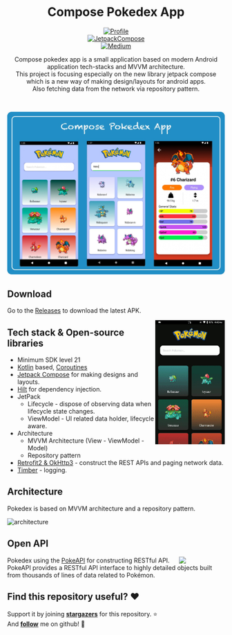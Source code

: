 <h1 align="center">Compose Pokedex App</h1>

<p align="center">
<a href="https://github.com/SamriddhaS"><img alt="Profile" src="https://img.shields.io/badge/Github-Samriddha-%2300b386"/></a>
</br> 
<a href="https://developer.android.com/jetpack/compose?gclid=CjwKCAjwy7CKBhBMEiwA0Eb7as8azqGQ4MjZmb9kXcCinKwFv1Mppge_uux0AFA-YiyYgNHaVMhrmhoCrHsQAvD_BwE&gclsrc=aw.ds"><img alt="JetpackCompose" src="https://img.shields.io/badge/Android%20Jetpack-Compose-%23ff1a66"/></a>
</br>
<a href="https://proandroiddev.com/exploring-dagger-hilt-and-whats-main-differences-with-dagger-android-c8c54cd92f18"><img alt="Medium" src="https://skydoves.github.io/badges/Story-Medium.svg"/></a>
</p>


<p align="center">  
Compose pokedex app is a small application based on modern Android application tech-stacks and MVVM architecture.<br>This project is focusing especially on the new library jetpack compose which is a new way of making design/layouts for android apps.<br>
Also fetching data from the network via repository pattern.
</p>
</br>

<p align="center">
<img src="/screenshots/screenshot_2.jpeg"/>
</p>

## Download
Go to the [Releases](https://github.com/skydoves/SamriddhaS/ComposePokedexApp/releases) to download the latest APK.


<img src="/screenshots/demo.gif" align="right" width="32%"/>

## Tech stack & Open-source libraries
- Minimum SDK level 21
- [Kotlin](https://kotlinlang.org/) based, [Coroutines](https://github.com/Kotlin/kotlinx.coroutines) 
- [Jetpack Compose](https://developer.android.com/jetpack/compose?gclid=CjwKCAjwy7CKBhBMEiwA0Eb7as8azqGQ4MjZmb9kXcCinKwFv1Mppge_uux0AFA-YiyYgNHaVMhrmhoCrHsQAvD_BwE&gclsrc=aw.ds) for making designs and layouts.
- [Hilt](https://dagger.dev/hilt/) for dependency injection.
- JetPack
  - Lifecycle - dispose of observing data when lifecycle state changes.
  - ViewModel - UI related data holder, lifecycle aware.
- Architecture
  - MVVM Architecture (View - ViewModel - Model)
  - Repository pattern
- [Retrofit2 & OkHttp3](https://github.com/square/retrofit) - construct the REST APIs and paging network data.
- [Timber](https://github.com/JakeWharton/timber) - logging.


## Architecture
Pokedex is based on MVVM architecture and a repository pattern.

![architecture](https://user-images.githubusercontent.com/24237865/77502018-f7d36000-6e9c-11ea-92b0-1097240c8689.png)

## Open API

<img src="https://user-images.githubusercontent.com/24237865/83422649-d1b1d980-a464-11ea-8c91-a24fdf89cd6b.png" align="right" width="21%"/>

Pokedex using the [PokeAPI](https://pokeapi.co/) for constructing RESTful API.<br>
PokeAPI provides a RESTful API interface to highly detailed objects built from thousands of lines of data related to Pokémon.

## Find this repository useful? :heart:
Support it by joining __[stargazers](https://github.com/SamriddhaS/ComposePokedexApp/stargazers)__ for this repository. :star: <br>
And __[follow](https://github.com/SamriddhaS)__ me on github! 🤩
